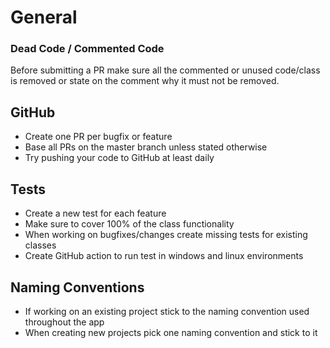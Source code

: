 # General

### Dead Code / Commented Code
Before submitting a PR make sure all the commented or unused code/class is removed or state on the comment why it must not be removed.

## GitHub
* Create one PR per bugfix or feature
* Base all PRs on the master branch unless stated otherwise
* Try pushing your code to GitHub at least daily

## Tests
* Create a new test for each feature
* Make sure to cover 100% of the class functionality
* When working on bugfixes/changes create missing tests for existing classes
* Create GitHub action to run test in windows and linux environments

## Naming Conventions
* If working on an existing project stick to the naming convention used throughout the app
* When creating new projects pick one naming convention and stick to it